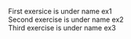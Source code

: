 
First exersice is under name ex1                                                              
Second exercise is under name ex2                                             
Third exercise is under name ex3 
